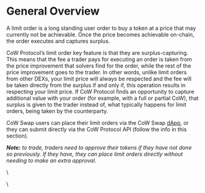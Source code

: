 # General Overview

A limit order is a long standing user order to buy a token at a price that may currently not be achievable. Once the price becomes achievable on-chain, the order executes and captures surplus.

CoW Protocol’s limit order key feature is that they are surplus-capturing. This means that the fee a trader pays for executing an order is taken from the price improvement that solvers find for the order, while the rest of the price improvement goes to the trader. In other words, unlike limit orders from other DEXs, your limit price will always be respected and the fee will be taken directly from the surplus if and only if, this operation results in respecting your limit price. If CoW Protocol finds an opportunity to capture additional value with your order (for example, with a full or partial CoW), that surplus is given to the trader instead of, what typically happens for limit orders, being taken by the counterparty.

CoW Swap users can place their limit orders via the CoW Swap [dApp](http://swap.cow.fi), or they can submit directly via the CoW Protocol API (follow the info in this section).

_**Note:** to trade, traders need to approve their tokens if they have not done so previously. If they have, they can place limit orders directly without needing to make an extra approval._

\


\
